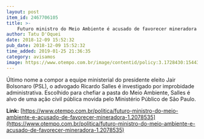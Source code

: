 ```yaml
---
layout: post
item_id: 2467706105
title: >-
    Futuro ministro do Meio Ambiente é acusado de favorecer mineradora
author: Tatu D'Oquei
date: 2018-12-09 15:52:32
pub_date: 2018-12-09 15:52:32
time_added: 2019-01-25 21:36:35
category: avisamos
image: https://www.otempo.com.br/image/contentid/policy:3.1728430:1544377835/image/image.jpg?f=3x2&w=620&$p$f$w=3220ccf
---
```


Último nome a compor a equipe ministerial do presidente eleito Jair Bolsonaro (PSL), o advogado Ricardo Salles é investigado por improbidade administrativa. Escolhido para chefiar a pasta do Meio Ambiente, Salles é alvo de uma ação civil pública movida pelo Ministério Público de São Paulo.

**Link:** [https://www.otempo.com.br/politica/futuro-ministro-do-meio-ambiente-e-acusado-de-favorecer-mineradora-1.2078535](https://www.otempo.com.br/politica/futuro-ministro-do-meio-ambiente-e-acusado-de-favorecer-mineradora-1.2078535)

